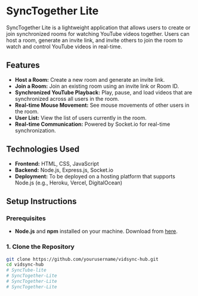 # SyncTogether Lite

SyncTogether Lite is a lightweight application that allows users to create or join synchronized rooms for watching YouTube videos together. Users can host a room, generate an invite link, and invite others to join the room to watch and control YouTube videos in real-time.

## Features

- **Host a Room:** Create a new room and generate an invite link.
- **Join a Room:** Join an existing room using an invite link or Room ID.
- **Synchronized YouTube Playback:** Play, pause, and load videos that are synchronized across all users in the room.
- **Real-time Mouse Movement:** See mouse movements of other users in the room.
- **User List:** View the list of users currently in the room.
- **Real-time Communication:** Powered by Socket.io for real-time synchronization.

## Technologies Used

- **Frontend:** HTML, CSS, JavaScript
- **Backend:** Node.js, Express.js, Socket.io
- **Deployment:** To be deployed on a hosting platform that supports Node.js (e.g., Heroku, Vercel, DigitalOcean)

## Setup Instructions

### Prerequisites

- **Node.js** and **npm** installed on your machine. Download from [here](https://nodejs.org/).

### 1. Clone the Repository

```bash
git clone https://github.com/yourusername/vidsync-hub.git
cd vidsync-hub
# SyncTube-lite
# SyncTogether-Lite
# SyncTogether-Lite
# SyncTogether-Lite
